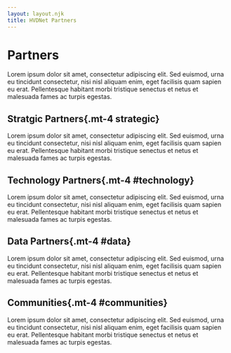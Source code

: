 ```yaml
---
layout: layout.njk
title: HVDNet Partners
---
```


# Partners

Lorem ipsum dolor sit amet, consectetur adipiscing elit. Sed euismod, urna eu tincidunt consectetur, nisi nisl aliquam enim, eget facilisis quam sapien eu erat. Pellentesque habitant morbi tristique senectus et netus et malesuada fames ac turpis egestas.

## Stratgic Partners{.mt-4 strategic}

Lorem ipsum dolor sit amet, consectetur adipiscing elit. Sed euismod, urna eu tincidunt consectetur, nisi nisl aliquam enim, eget facilisis quam sapien eu erat. Pellentesque habitant morbi tristique senectus et netus et malesuada fames ac turpis egestas.

## Technology Partners{.mt-4 #technology}
Lorem ipsum dolor sit amet, consectetur adipiscing elit. Sed euismod, urna eu tincidunt consectetur, nisi nisl aliquam enim, eget facilisis quam sapien eu erat. Pellentesque habitant morbi tristique senectus et netus et malesuada fames ac turpis egestas.


## Data Partners{.mt-4 #data}

Lorem ipsum dolor sit amet, consectetur adipiscing elit. Sed euismod, urna eu tincidunt consectetur, nisi nisl aliquam enim, eget facilisis quam sapien eu erat. Pellentesque habitant morbi tristique senectus et netus et malesuada fames ac turpis egestas.

## Communities{.mt-4 #communities}

Lorem ipsum dolor sit amet, consectetur adipiscing elit. Sed euismod, urna eu tincidunt consectetur, nisi nisl aliquam enim, eget facilisis quam sapien eu erat. Pellentesque habitant morbi tristique senectus et netus et malesuada fames ac turpis egestas.

